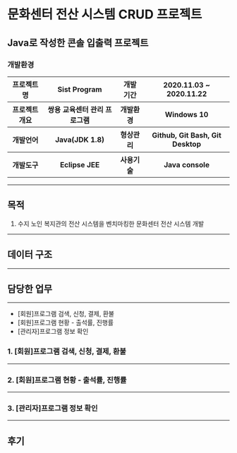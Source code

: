 문화센터 전산 시스템 CRUD 프로젝트
=============
Java로 작성한 콘솔 입출력 프로젝트
-------------

### 개발환경

<table>
    <tr>
        <th>프로젝트명</th>
        <th>Sist Program</th>
        <th>개발 기간</th>
        <th>2020.11.03 ~ 2020.11.22</th>
    </tr>
    <tr>
        <th>프로젝트 개요</th>
        <th>쌍용 교육센터 관리 프로그램</th>
        <th>개발환경</th>
        <th>Windows 10</th>
    </tr>
    <tr>
        <th>개발언어</th>
        <th>Java(JDK 1.8)</th>
        <th>형상관리</th>
        <th>Github, Git Bash, Git Desktop</th>
    </tr>
    <tr>
        <th>개발도구</th>
        <th>Eclipse JEE</th>
        <th>사용기술</th>
        <th>Java console</th>
    </tr>
</table>

<hr>

## 목적
1. 수지 노인 복지관의 전산 시스템을 벤치마킹한 문화센터 전산 시스템 개발

<hr>

## 데이터 구조 
-------------


## 담당한 업무
-------------
- [회원]프로그램 검색, 신청, 결제, 환불
- [회원]프로그램 현황 - 출석률, 진행률
- [관리자]프로그램 정보 확인 

### 1. [회원]프로그램 검색, 신청, 결제, 환불
-------------
### 2. [회원]프로그램 현황 - 출석률, 진행률
-------------
### 3. [관리자]프로그램 정보 확인 
-------------

## 후기
